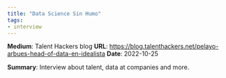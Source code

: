 ```yaml
---
title: "Data Science Sin Humo"
tags:
- interview
---
```


**Medium**: Talent Hackers blog
**URL**: https://blog.talenthackers.net/pelayo-arbues-head-of-data-en-idealista
**Date**: 2022-10-25

**Summary**: Interview about talent, data at companies and more. 